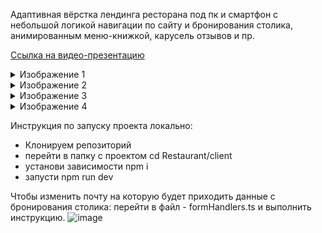 Адаптивная вёрстка лендинга ресторана под пк и смартфон с небольшой логикой навигации по сайту и бронирования столика, анимированным меню-книжкой, карусель отзывов и пр.

[Ссылка на видео-презентацию](https://youtu.be/KFRDjYg_Vx8?si=gv-MjtZejM7l8bDV)
<details>
  <summary>Изображение 1</summary>
<img src="https://github.com/user-attachments/assets/19d97997-11b6-43eb-8c5e-44a0d020ff69" alt="Изображение 1">
</details>
<details>
  <summary>Изображение 2</summary>
  <img src="https://github.com/user-attachments/assets/5849b8e7-11fa-4570-92a7-81be20242d71" alt="Изображение 2">
</details>
<details>
  <summary>Изображение 3</summary>
  <img src="https://github.com/user-attachments/assets/28be7a35-2fb3-46f5-8c2d-b1e6f417bd67" alt="Изображение 3">
</details>
<details>
  <summary>Изображение 4</summary>
  <img src="https://github.com/user-attachments/assets/d5472713-a24e-45af-bda8-19df4385db69" alt="Изображение 3">
</details>

Инструкция по запуску проекта локально: 
  - Клонируем репозиторий
  - перейти в папку с проектом cd Restaurant/client
  - установи зависимости npm i
  - запусти npm run dev

Чтобы изменить почту на которую будет приходить данные с бронирования столика:
перейти в файл - formHandlers.ts и выполнить инструкцию.
![image](https://github.com/user-attachments/assets/6a702e46-b22d-41cf-a6b8-c6eae668dd75)


